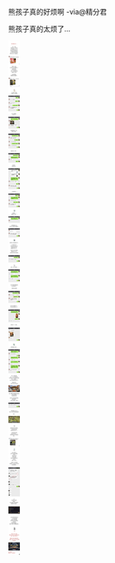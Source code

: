 
熊孩子真的好烦啊 -via@精分君

熊孩子真的太烦了...

![cfe17beb254e498ab1c19955a6a842e1.jpg](https://raw.githubusercontent.com/wxlzmt/cdn1/master/ext/qw/groups/30035/cfe17beb254e498ab1c19955a6a842e1.jpg)

